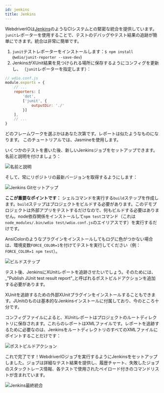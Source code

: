 ```yaml
---
id: jenkins
title: Jenkins
---
```


WebdriverIOは[Jenkins](https://jenkins-ci.org)のようなCIシステムとの緊密な統合を提供しています。`junit`レポーターを使用することで、テストのデバッグやテスト結果の追跡が簡単にできます。統合は非常に簡単です。

1. `junit`テストレポーターをインストールします：`$ npm install @wdio/junit-reporter --save-dev`)
1. JenkinsがXUnit結果を見つけられる場所に保存するようにコンフィグを更新し、
    （`junit`レポーターを指定します）：

```js
// wdio.conf.js
module.exports = {
    // ...
    reporters: [
        'dot',
        ['junit', {
            outputDir: './'
        }]
    ],
    // ...
}
```

どのフレームワークを選ぶかはあなた次第です。レポートは似たようなものになります。
このチュートリアルでは、Jasmineを使用します。

いくつかのテストを書いた後、新しいJenkinsジョブをセットアップできます。名前と説明を付けましょう：

![名前と説明](/img/jenkins/jobname.png "名前と説明")

そして、常にリポジトリの最新バージョンを取得するようにします：

![Jenkins Gitセットアップ](/img/jenkins/gitsetup.png "Jenkins Gitセットアップ")

**ここが重要なポイントです：** シェルコマンドを実行する`build`ステップを作成します。`build`ステップはプロジェクトをビルドする必要があります。このデモプロジェクトは外部アプリをテストするだけなので、何もビルドする必要はありません。node依存関係をインストールして`npm test`コマンド（これは`node_modules/.bin/wdio test/wdio.conf.js`のエイリアスです）を実行するだけです。

AnsiColorのようなプラグインをインストールしてもログに色がつかない場合は、環境変数`FORCE_COLOR=1`を付けてテストを実行してください（例：`FORCE_COLOR=1 npm test`）。

![ビルドステップ](/img/jenkins/runjob.png "ビルドステップ")

テスト後、JenkinsにXUnitレポートを追跡させたいでしょう。そのためには、_"Publish JUnit test result report"_と呼ばれるポストビルドアクションを追加する必要があります。

XUnitを追跡するための外部XUnitプラグインをインストールすることもできます。JUnitのものは基本的なJenkinsインストールに付属しており、今のところ十分です。

コンフィグファイルによると、XUnitレポートはプロジェクトのルートディレクトリに保存されます。これらのレポートはXMLファイルです。レポートを追跡するために必要なのは、JenkinsをルートディレクトリのすべてのXMLファイルにポイントすることだけです：

![ポストビルドアクション](/img/jenkins/postjob.png "ポストビルドアクション")

これで完了です！WebdriverIOジョブを実行するようにJenkinsをセットアップしました。ジョブは詳細なテスト結果を提供し、履歴チャート、失敗したジョブのスタックトレース情報、各テストで使用されたペイロード付きのコマンドリストが含まれています。

![Jenkins最終統合](/img/jenkins/final.png "Jenkins最終統合")